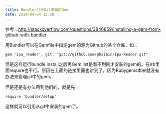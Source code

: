 ```yaml
---
title: Bundler引用Git里面的Gem
date: 2014-04-04 15:58
---
```

参考：<http://stackoverflow.com/questions/3846859/installing-a-gem-from-github-with-bundler>

用Bundler可以在Gemfile中指定gem的源为Github的某个仓库，如：

    gem 'ipa_reader', git: "git://github.com/phaibin/Ipa-Reader.git"

但是这样运行bundle install之后再Gem list是看不到刚才安装的gem的。在irb里面require也不行。原因在上面的链接里面也讲到了，因为Rubygems本来就没有办法来管理git中的gem。

但是还是有办法用到他们的，就是先

    require 'bundler/setup'

这样就可以引用从git中安装的gem了。